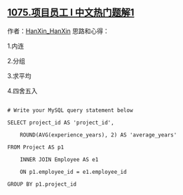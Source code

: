 ## [1075.项目员工 I 中文热门题解1](https://leetcode.cn/problems/project-employees-i/solutions/100000/mysql-group-byfen-zu-avgqiu-ping-jun-rou-fs7h)

作者：[HanXin_HanXin](https://leetcode.cn/u/HanXin_HanXin)
思路和心得：

1.内连

2.分组

3.求平均

4.四舍五入

```mysql []
# Write your MySQL query statement below
SELECT project_id AS 'project_id', 
    ROUND(AVG(experience_years), 2) AS 'average_years'
FROM Project AS p1
    INNER JOIN Employee AS e1
    ON p1.employee_id = e1.employee_id
GROUP BY p1.project_id
```
